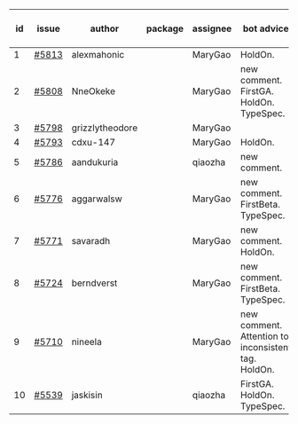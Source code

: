 | id | issue | author | package | assignee | bot advice | created date of issue | target release date | date from target |
| ------ | ------ | ------ | ------ | ------ | ------ | ------ | ------ | :-----: |
| 1 | [#5813](https://github.com/Azure/sdk-release-request/issues/5813) | alexmahonic |  | MaryGao | HoldOn. | 01-10 | 01-24 |  |
| 2 | [#5808](https://github.com/Azure/sdk-release-request/issues/5808) | NneOkeke |  | MaryGao | new comment. FirstGA. HoldOn. TypeSpec. | 01-09 | 01-24 |  |
| 3 | [#5798](https://github.com/Azure/sdk-release-request/issues/5798) | grizzlytheodore |  | MaryGao |  | 01-06 | 01-24 |  |
| 4 | [#5793](https://github.com/Azure/sdk-release-request/issues/5793) | cdxu-147 |  | MaryGao | HoldOn. | 12-26 | 01-24 |  |
| 5 | [#5786](https://github.com/Azure/sdk-release-request/issues/5786) | aandukuria |  | qiaozha | new comment. | 12-16 | 01-23 |  |
| 6 | [#5776](https://github.com/Azure/sdk-release-request/issues/5776) | aggarwalsw |  | MaryGao | new comment. FirstBeta. TypeSpec. | 12-11 | 01-24 |  |
| 7 | [#5771](https://github.com/Azure/sdk-release-request/issues/5771) | savaradh |  | MaryGao | new comment. HoldOn. | 12-09 | 01-25 |  |
| 8 | [#5724](https://github.com/Azure/sdk-release-request/issues/5724) | berndverst |  | MaryGao | new comment. FirstBeta. TypeSpec. | 11-15 | 02-21 |  |
| 9 | [#5710](https://github.com/Azure/sdk-release-request/issues/5710) | nineela |  | MaryGao | new comment. Attention to inconsistent tag. HoldOn. | 11-11 | 01-25 |  |
| 10 | [#5539](https://github.com/Azure/sdk-release-request/issues/5539) | jaskisin |  | qiaozha | FirstGA. HoldOn. TypeSpec. | 09-27 | 01-24 |  |
